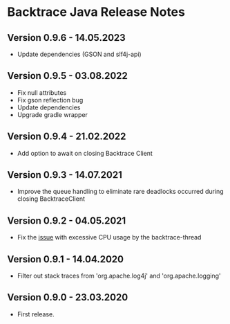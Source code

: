 # Backtrace Java Release Notes

## Version 0.9.6 - 14.05.2023
- Update dependencies (GSON and slf4j-api)

## Version 0.9.5 - 03.08.2022
- Fix null attributes
- Fix gson reflection bug
- Update dependencies
- Upgrade gradle wrapper

## Version 0.9.4 - 21.02.2022
- Add option to await on closing Backtrace Client

## Version 0.9.3 - 14.07.2021
- Improve the queue handling to eliminate rare deadlocks occurred during closing BacktraceClient

## Version 0.9.2 - 04.05.2021
- Fix the [issue](https://github.com/backtrace-labs/backtrace-java/issues/4) with excessive CPU usage by the backtrace-thread

## Version 0.9.1 - 14.04.2020
- Filter out stack traces from 'org.apache.log4j' and 'org.apache.logging'

## Version 0.9.0 - 23.03.2020
- First release.
